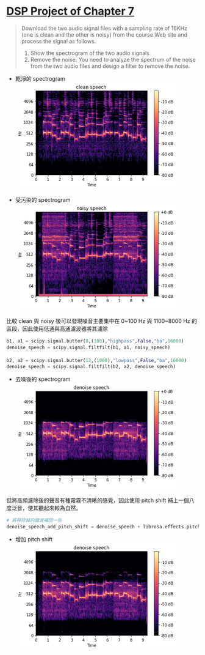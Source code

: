 # [DSP Project of Chapter 7](https://colab.research.google.com/github/toonnyy8/ncku/blob/master/dsp2020/hw4/dsp2020-hw4.ipynb)

> Download the two audio signal files with a sampling rate of 16KHz (one is clean and the other is noisy) from the course Web site and process the signal as follows.
>
> 1. Show the spectrogram of the two audio signals
> 2. Remove the noise. You need to analyze the spectrum of the noise from the two audio files and design a filter to remove the noise.

-   乾淨的 spectrogram  
    ![image](./img/clean.png)

-   受污染的 spectrogram  
    ![image](./img/noisy.png)

比較 clean 與 noisy 後可以發現噪音主要集中在 0\~100 Hz 與 1100\~8000 Hz 的區段，因此使用低通與高通濾波器將其濾除

```python
b1, a1 = scipy.signal.butter(8,(100),"highpass",False,"ba",16000)
denoise_speech = scipy.signal.filtfilt(b1, a1, noisy_speech)

b2, a2 = scipy.signal.butter(12,(1000),"lowpass",False,"ba",16000)
denoise_speech = scipy.signal.filtfilt(b2, a2, denoise_speech)
```

-   去噪後的 spectrogram  
    ![image](./img/denoise.png)

但將高頻濾除後的聲音有種霧霧不清晰的感覺，因此使用 pitch shift 補上一個八度泛音，使其聽起來較為自然。

```python
# 將移除掉的諧波補回一些
denoise_speech_add_pitch_shift = denoise_speech + librosa.effects.pitch_shift(denoise_speech, 16000, n_steps=12) * 0.1
```

-   增加 pitch shift  
    ![image](./img/denoise-add-pitch-shift.png)
